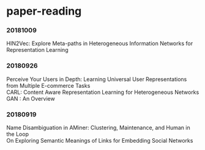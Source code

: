 # paper-reading
  
### 20181009
HIN2Vec: Explore Meta-paths in Heterogeneous Information Networks for Representation Learning  
### 20180926
Perceive Your Users in Depth: Learning Universal User Representations from Multiple E-commerce Tasks  
CARL: Content Aware Representation Learning for Heterogeneous Networks  
GAN : An Overview
### 20180919
Name Disambiguation in AMiner: Clustering, Maintenance, and Human in the Loop  
On Exploring Semantic Meanings of Links for Embedding Social Networks
